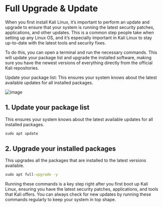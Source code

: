 # Full Upgrade & Update

When you first install Kali Linux, it’s important to perform an update and upgrade to ensure that your system is running the latest security patches, applications, and other updates. This is a common step people take when setting up any Linux OS, and it’s especially important in Kali Linux to stay up-to-date with the latest tools and security fixes.

To do this, you can open a terminal and run the necessary commands. This will update your package list and upgrade the installed software, making sure you have the newest versions of everything directly from the official Kali repositories.

Update your package list: This ensures your system knows about the latest available updates for all installed packages.

![image](https://github.com/user-attachments/assets/9f60177d-a8fa-47a4-bed4-bf44cc72c381)


## 1. Update your package list

This ensures your system knows about the latest available updates for all installed packages.

```cmd
sudo apt update
```

## 2. Upgrade your installed packages

This upgrades all the packages that are installed to the latest versions available.

```cmd
sudo apt full-upgrade -y
```

Running these commands is a key step right after you first boot up Kali Linux, ensuring you have the latest security patches, applications, and tools that Kali offers. You can always check for new updates by running these commands regularly to keep your system in top shape.

